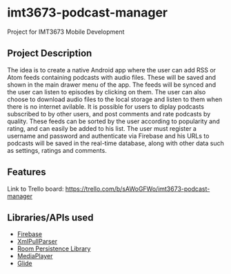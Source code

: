 # imt3673-podcast-manager
Project for IMT3673 Mobile Development

## Project Description
The idea is to create a native Android app where the user can add RSS or Atom feeds containing podcasts with audio files. These will be saved and shown in the main drawer menu of the app. The feeds will be synced and the user can listen to episodes by clicking on them. The user can also choose to download audio files to the local storage and listen to them when there is no internet avilable. It is possible for users to diplay podcasts subscribed to by other users, and post comments and rate podcasts by quality. These feeds can be sorted by the user according to popularity and rating, and can easily be added to his list. The user must register a username and password and authenticate via Firebase and his URLs to podcasts will be saved in the real-time database, along with other data such as settings, ratings and comments.

## Features
Link to Trello board: https://trello.com/b/sAWoGFWo/imt3673-podcast-manager

## Libraries/APIs used
* [Firebase](https://firebase.google.com/docs/android/setup)
* [XmlPullParser](https://developer.android.com/reference/org/xmlpull/v1/XmlPullParser.html)
* [Room Persistence Library](https://developer.android.com/topic/libraries/architecture/room.html)
* [MediaPlayer](https://developer.android.com/guide/topics/media/mediaplayer.html)
* [Glide](https://github.com/bumptech/glide)
